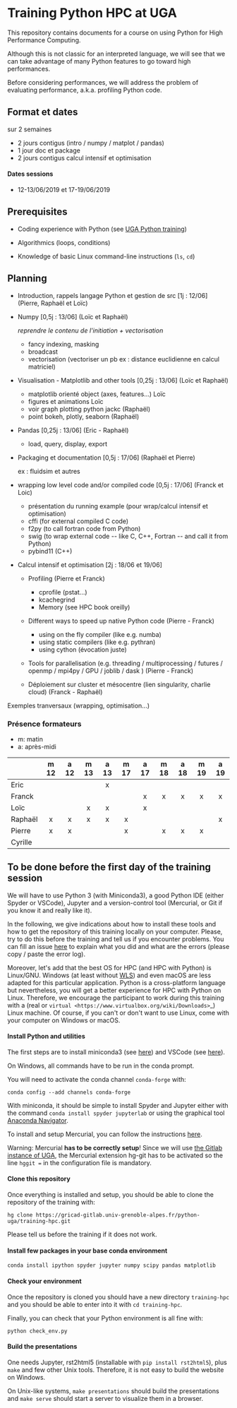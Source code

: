 # Training Python HPC at UGA

This repository contains documents for a course on using Python for High
Performance Computing.

Although this is not classic for an interpreted language, we will see that we
can take advantage of many Python features to go toward high performances.

Before considering performances, we will address the problem of evaluating
performance, a.k.a. profiling Python code.



## Format et dates

sur 2 semaines

- 2 jours contigus (intro / numpy / matplot / pandas)
- 1 jour doc et package
- 2 jours contigus calcul intensif et optimisation

#### Dates sessions

- 12-13/06/2019 et 17-19/06/2019

## Prerequisites

- Coding experience with Python (see [UGA Python
  training](https://gricad-gitlab.univ-grenoble-alpes.fr/python-uga/py-training-2017))

- Algorithmics (loops, conditions)

- Knowledge of basic Linux command-line instructions (`ls`, `cd`)

## Planning

- Introduction, rappels langage Python et gestion de src [1j : 12/06] (Pierre,
Raphaël et Loïc)

- Numpy [0,5j : 13/06] (Loïc et Raphaël)

  _reprendre le contenu de l'initiation + vectorisation_

  - fancy indexing, masking
  - broadcast
  - vectorisation (vectoriser un pb ex : distance euclidienne en calcul matriciel)

- Visualisation - Matplotlib and other tools [0,25j : 13/06] (Loïc et Raphaël)

  - matplotlib orienté object (axes, features...) Loïc
  - figures et animations Loïc
  - voir graph plotting python jackc (Raphaël)
  - point bokeh, plotly, seaborn (Raphaël)

- Pandas [0,25j : 13/06] (Eric - Raphaël)
  - load, query, display, export

- Packaging et documentation [0,5j : 17/06] (Raphaël et Pierre)

  ex : fluidsim et autres

- wrapping low level code and/or compiled code [0,5j : 17/06] (Franck et Loic)

  - présentation du running example (pour wrap/calcul intensif et optimisation)
  - cffi (for external compiled C code)
  - f2py (to call fortran code from Python)
  - swig (to wrap external code -- like C, C++, Fortran -- and call it from Python)
  - pybind11 (C++)

- Calcul intensif et optimisation [2j : 18/06 et 19/06]

  - Profiling (Pierre et Franck)
    - cprofile (pstat...)
    - kcachegrind
    - Memory (see HPC book oreilly)

  - Different ways to speed up native Python code (Pierre - Franck)
    - using on the fly compiler (like e.g. numba)
    - using static compilers (like e.g. pythran)
    - using cython (évocation juste)

  - Tools for parallelisation (e.g. threading / multiprocessing / futures / openmp / mpi4py / GPU / joblib / dask ) (Pierre - Franck)

  - Déploiement sur cluster et mésocentre (lien singularity, charlie cloud) (Franck - Raphaël)

Exemples tranversaux (wrapping, optimisation...)

### Présence formateurs

- m: matin
- a: après-midi

|         | m 12 | a 12 | m 13 | a 13 | m 17 | a 17 | m 18 | a 18 | m 19 | a 19 |
|---------|:----:|:----:|:----:|:----:|:----:|:----:|:----:|:----:|:----:|:----:|
| Eric    |      |      |      |  x   |      |      |      |      |      |      |
| Franck  |      |      |      |      |      |  x   |  x   |  x   |  x   |  x   |
| Loïc    |      |      |  x   |  x   |      |  x   |      |      |      |      |
| Raphaël |  x   |   x  |  x   |  x   |  x   |      |      |      |      |  x   |
| Pierre  |  x   |   x  |      |      |  x   |      |  x   |  x   |  x   |      |
| Cyrille |      |      |      |      |      |      |      |      |      |      |

## To be done before the first day of the training session

We will have to use Python 3 (with Miniconda3), a good Python IDE (either
Spyder or VSCode), Jupyter and a version-control tool (Mercurial, or Git if you
know it and really like it).

In the following, we give indications about how to install these tools and how
to get the repository of this training locally on your computer. Please, try to
do this before the training and tell us if you encounter problems. You can fill
an issue
[here](https://gricad-gitlab.univ-grenoble-alpes.fr/python-uga/training-hpc/issues)
to explain what you did and what are the errors (please copy / paste the error
log).

Moreover, let's add that the best OS for HPC (and HPC with Python) is
Linux/GNU. Windows (at least without
[WLS](https://en.wikipedia.org/wiki/Windows_Subsystem_for_Linux)) and even
macOS are less adapted for this particular application. Python is a
cross-platform language but nevertheless, you will get a better experience for
HPC with Python on Linux. Therefore, we encourage the participant to work
during this training with a (real or `virtual
<https://www.virtualbox.org/wiki/Downloads>`_) Linux machine. Of course, if you
can't or don't want to use Linux, come with your computer on Windows or macOS.

#### Install Python and utilities

The first steps are to install miniconda3 (see
[here](https://docs.conda.io/en/latest/miniconda.html)) and VSCode (see
[here](https://code.visualstudio.com/download)).

On Windows, all commands have to be run in the conda prompt.

You will need to activate the conda channel `conda-forge` with:

```conda config --add channels conda-forge```

With miniconda, it should be simple to install Spyder and Jupyter either with
the command `conda install spyder jupyterlab` or using the graphical tool
[Anaconda Navigator](https://docs.anaconda.com/anaconda/navigator/).

To install and setup Mercurial, you can follow the instructions
[here](https://fluiddyn.readthedocs.io/en/latest/mercurial_bitbucket.html).

Warning: Mercurial **has to be correctly setup**! Since we will use [the Gitlab
instance of UGA](https://gricad-gitlab.univ-grenoble-alpes.fr), the Mercurial
extension hg-git has to be activated so the line `hggit =` in the configuration
file is mandatory.

#### Clone this repository

Once everything is installed and setup, you should be able to clone the
repository of the training with:

```hg clone https://gricad-gitlab.univ-grenoble-alpes.fr/python-uga/training-hpc.git```

Please tell us before the training if it does not work.

#### Install few packages in your base conda environment

```
conda install ipython spyder jupyter numpy scipy pandas matplotlib
```

#### Check your environment

Once the repository is cloned you should have a new directory `training-hpc`
and you should be able to enter into it with `cd training-hpc`.

Finally, you can check that your Python environment is all fine with:

```python check_env.py```

#### Build the presentations

One needs Jupyter, rst2html5 (installable with `pip install rst2html5`), plus
`make` and few other Unix tools. Therefore, it is not easy to build the website
on Windows.

On Unix-like systems, `make presentations` should build the presentations and
`make serve` should start a server to visualize them in a browser.
